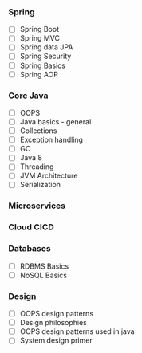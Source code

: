 ### Spring

- [ ] Spring Boot
- [ ] Spring MVC
- [ ] Spring data JPA
- [ ] Spring Security 
- [ ] Spring Basics 
- [ ] Spring AOP

### Core Java 

-[ ] OOPS 
-[ ] Java basics - general 
-[ ] Collections 
-[ ] Exception handling 
-[ ] GC
-[ ] Java 8 
-[ ] Threading
-[ ] JVM Architecture 
-[ ] Serialization  

### Microservices 

### Cloud CICD


### Databases 
-[ ] RDBMS Basics 
-[ ] NoSQL Basics 

### Design 

-[ ] OOPS design patterns 
-[ ] Design philosophies 
-[ ] OOPS design patterns used in java 
-[ ] System design primer